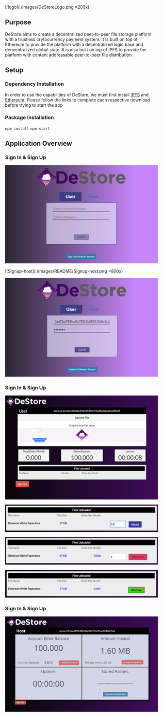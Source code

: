![logo](./images/DeStoreLogo.png =200x) 

## Purpose
DeStore aims to create a decentralized peer-to-peer file storage platform with a trustless crytocurrency payment system. It is built on top of Ethereum to provide the platform with a decentralized logic base and dencentralized global state. It is also built on top of IPFS to provide the platform with content addressable peer-to-peer file distribution. 

## Setup

### Dependency Installation
In order to use the capabilities of DeStore, we must first install [IPFS](https://ipfs.io/docs/install) and [Ethereum](https://www.ethereum.org/cli#geth). Please follow the links to complete each respective download before trying to start the app

### Package Installation

`npm install`
`npm start`

## Application Overview

### Sign In & Sign Up
<img alt="Signup-user" style="text-align: center" src="./images/README/Signup-user.png" width="800"/>

![Signup-host](./images/README/Signup-host.png =800x)

![Signin-user](./images/README/Signin-user.png)

### Sign In & Sign Up

![User-dragdrop](./images/README/User-dragdrop.png)

![User-mount](./images/README/User-mount.png)

![User-distribute](./images/README/User-distribute.png)

![User-retrieve](./images/README/User-retrieve.png)

### Sign In & Sign Up

![Host-after](./images/README/Host-after.png)
